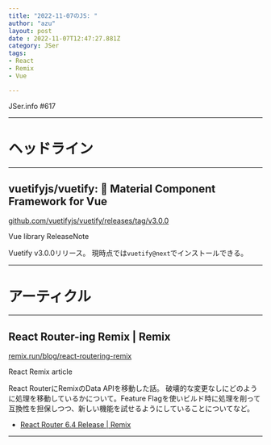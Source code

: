 ```yaml
---
title: "2022-11-07のJS: "
author: "azu"
layout: post
date : 2022-11-07T12:47:27.881Z
category: JSer
tags:
- React
- Remix
- Vue

---
```


JSer.info #617

----

<h1 class="site-genre">ヘッドライン</h1>

----

## vuetifyjs/vuetify: 🐉 Material Component Framework for Vue
[github.com/vuetifyjs/vuetify/releases/tag/v3.0.0](https://github.com/vuetifyjs/vuetify/releases/tag/v3.0.0 "vuetifyjs/vuetify: 🐉 Material Component Framework for Vue")
<p class="jser-tags jser-tag-icon"><span class="jser-tag">Vue</span> <span class="jser-tag">library</span> <span class="jser-tag">ReleaseNote</span></p>

Vuetify v3.0.0リリース。
現時点では`vuetify@next`でインストールできる。


----
<h1 class="site-genre">アーティクル</h1>

----

## React Router-ing Remix | Remix
[remix.run/blog/react-routering-remix](https://remix.run/blog/react-routering-remix "React Router-ing Remix | Remix")
<p class="jser-tags jser-tag-icon"><span class="jser-tag">React</span> <span class="jser-tag">Remix</span> <span class="jser-tag">article</span></p>

React RouterにRemixのData APIを移動した話。
破壊的な変更なしにどのように処理を移動しているかについて。Feature Flagを使いビルド時に処理を削って互換性を担保しつつ、新しい機能を試せるようにしていることについてなど。

- [React Router 6.4 Release | Remix](https://remix.run/blog/react-router-v6.4 "React Router 6.4 Release | Remix")

----
